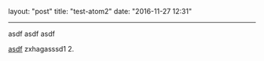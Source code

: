 layout: "post"
title: "test-atom2"
date: "2016-11-27 12:31"

---
asdf
asdf
asdf

[asdf][2e4baafa]
zxhagasssd1
2.

  [2e4baafa]: http://baidu.com "asdfasdf"
